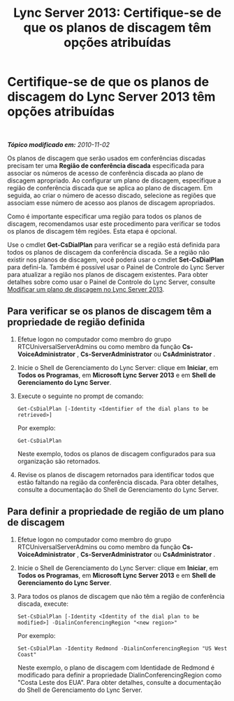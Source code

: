 ﻿---
title: "Lync Server 2013: Certifique-se de que os planos de discagem têm opções atribuídas"
TOCTitle: Certifique-se de que os planos de discagem têm opções atribuídas
ms:assetid: 3da3a907-0dbf-4440-b12f-370f94dd4c17
ms:mtpsurl: https://technet.microsoft.com/pt-br/library/Gg425903(v=OCS.15)
ms:contentKeyID: 49306480
ms.date: 05/19/2016
mtps_version: v=OCS.15
ms.translationtype: HT
---

# Certifique-se de que os planos de discagem do Lync Server 2013 têm opções atribuídas

 

_**Tópico modificado em:** 2010-11-02_

Os planos de discagem que serão usados em conferências discadas precisam ter uma **Região de conferência discada** especificada para associar os números de acesso de conferência discada ao plano de discagem apropriado. Ao configurar um plano de discagem, especifique a região de conferência discada que se aplica ao plano de discagem. Em seguida, ao criar o número de acesso discado, selecione as regiões que associam esse número de acesso aos planos de discagem apropriados.

Como é importante especificar uma região para todos os planos de discagem, recomendamos usar este procedimento para verificar se todos os planos de discagem têm regiões. Esta etapa é opcional.

Use o cmdlet **Get-CsDialPlan** para verificar se a região está definida para todos os planos de discagem da conferência discada. Se a região não existir nos planos de discagem, você poderá usar o cmdlet **Set-CsDialPlan** para defini-la. Também é possível usar o Painel de Controle do Lync Server para atualizar a região nos planos de discagem existentes. Para obter detalhes sobre como usar o Painel de Controle do Lync Server, consulte [Modificar um plano de discagem no Lync Server 2013](lync-server-2013-modify-a-dial-plan.md).

## Para verificar se os planos de discagem têm a propriedade de região definida

1.  Efetue logon no computador como membro do grupo RTCUniversalServerAdmins ou como membro da função **Cs-VoiceAdministrator** , **Cs-ServerAdministrator** ou **CsAdministrator** .

2.  Inicie o Shell de Gerenciamento do Lync Server: clique em **Iniciar**, em **Todos os Programas**, em **Microsoft Lync Server 2013** e em **Shell de Gerenciamento do Lync Server**.

3.  Execute o seguinte no prompt de comando:
    
        Get-CsDialPlan [-Identity <Identifier of the dial plans to be retrieved>]
    
    Por exemplo:
    
        Get-CsDialPlan
    
    Neste exemplo, todos os planos de discagem configurados para sua organização são retornados.

4.  Revise os planos de discagem retornados para identificar todos que estão faltando na região da conferência discada. Para obter detalhes, consulte a documentação do Shell de Gerenciamento do Lync Server.

## Para definir a propriedade de região de um plano de discagem

1.  Efetue logon no computador como membro do grupo RTCUniversalServerAdmins ou como membro da função **Cs-VoiceAdministrator** , **Cs-ServerAdministrator** ou **CsAdministrator** .

2.  Inicie o Shell de Gerenciamento do Lync Server: clique em **Iniciar**, em **Todos os Programas**, em **Microsoft Lync Server 2013** e em **Shell de Gerenciamento do Lync Server**.

3.  Para todos os planos de discagem que não têm a região de conferência discada, execute:
    
        Set-CsDialPlan [-Identity <Identity of the dial plan to be modified>] -DialinConferencingRegion "<new region>"
    
    Por exemplo:
    
        Set-CsDialPlan -Identity Redmond -DialinConferencingRegion "US West Coast"
    
    Neste exemplo, o plano de discagem com Identidade de Redmond é modificado para definir a propriedade DialinConferencingRegion como "Costa Leste dos EUA". Para obter detalhes, consulte a documentação do Shell de Gerenciamento do Lync Server.

